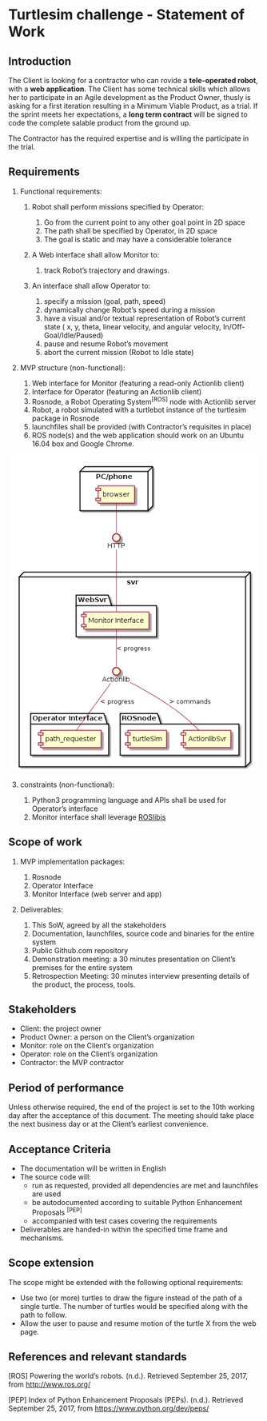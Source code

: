 # Turtlesim challenge - Statement of Work


## Introduction


The Client is looking for a contractor who can rovide a **tele-operated robot**, with a **web application**. The Client has some technical skills which allows her to participate in an Agile development as the Product Owner, thusly is asking for a first iteration resulting in a Minimum Viable Product, as a trial. If the sprint meets her expectations, a **long term contract** will be signed to code the complete
salable product from the ground up.

The Contractor has the required expertise and is willing the participate
in the trial.

## Requirements


1.  Functional requirements:

    1.  Robot shall perform missions specified by Operator:

        1.  Go from the current point to any other goal point in 2D
            space
        2.  The path shall be specified by Operator, in 2D space
        3.  The goal is static and may have a considerable tolerance

    2.  A Web interface shall allow Monitor to:

        1.  track Robot’s trajectory and drawings.

    3.  An interface shall allow Operator to:

        1.  specify a mission (goal, path, speed)
        2.  dynamically change Robot’s speed during a mission
        3.  have a visual and/or textual representation of Robot’s current state ( x, y, theta, linear velocity, and angular velocity, In/Off-Goal/Idle/Paused)
        4.  pause and resume Robot’s movement
        5.  abort the current mission (Robot to Idle state)

2.  MVP structure (non-functional):

    1.  Web interface for Monitor (featuring a read-only Actionlib client)
    2.  Interface for Operator (featuring an Actionlib client)
    3.  Rosnode, a Robot Operating System<sup>[ROS]</sup> node with Actionlib server
    4.  Robot, a robot simulated with a turtlebot instance of the turtlesim package in Rosnode
    5.  launchfiles shall be provided (with Contractor’s requisites in place)
    6.  ROS node(s) and the web application should work on an Ubuntu 16.04 box and Google Chrome.

![diag-estructural](diag-estructural.png)


3.  constraints (non-functional):

    1.  Python3 programming language and APIs shall be used for Operator’s interface
    2.  Monitor interface shall leverage [ROSlibjs](http://wiki.ros.org/roslibjs)

## Scope of work

1.  MVP implementation packages:

    1.  Rosnode
    2.  Operator Interface
    3.  Monitor Interface (web server and app)

2.  Deliverables:

    1.  This SoW, agreed by all the stakeholders
    2.  Documentation, launchfiles, source code and binaries for the entire system
    3.  Public Github.com repository
    4.  Demonstration meeting: a 30 minutes presentation on Client’s premises for the entire system
    5.  Retrospection Meeting: 30 minutes interview presenting details of the product, the process, tools.

## Stakeholders

-   Client: the project owner
-   Product Owner: a person on the Client’s organization
-   Monitor: role on the Client’s organization
-   Operator: role on the Client’s organization
-   Contractor: the MVP contractor

## Period of performance


Unless otherwise required, the end of the project is set to the 10th
working day after the acceptance of this document. The meeting should
take place the next business day or at the Client’s earliest
convenience.

## Acceptance Criteria


-   The documentation will be written in English
-   The source code will:
    -   run as requested, provided all dependencies are met and
        launchfiles are used
    -   be autodocumented according to suitable Python Enhancement
        Proposals <sup>[PEP]</sup>
    -   accompanied with test cases covering the requirements
-   Deliverables are handed-in within the specified time frame and
    mechanisms.

## Scope extension


The scope might be extended with the following optional requirements:

- Use two (or more) turtles to draw the figure instead of the path of a single turtle. The number of turtles would be specified along with the path to follow.
- Allow the user to pause and resume motion of the turtle X from the web page.

## References and relevant standards


\[ROS\] Powering the world’s robots. (n.d.). Retrieved September 25,
2017, from http://www.ros.org/

\[PEP\] Index of Python Enhancement Proposals (PEPs). (n.d.). Retrieved
September 25, 2017, from https://www.python.org/dev/peps/


